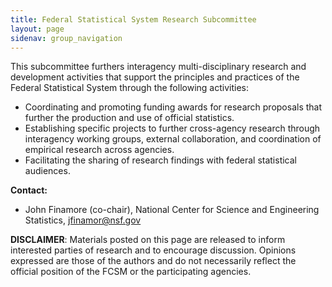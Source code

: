 ```yaml
---
title: Federal Statistical System Research Subcommittee
layout: page
sidenav: group_navigation
---
```

<p>This subcommittee furthers interagency multi-disciplinary research and development activities that support the principles and practices of the Federal Statistical System through the following activities:</p>
<ul>
  <li>Coordinating and promoting funding awards for research proposals that further the production and use of official statistics.</li>
  <li>Establishing specific projects to further cross-agency research through interagency working groups, external collaboration, and coordination of empirical research across agencies.</li>
  <li>Facilitating the sharing of research findings with federal statistical audiences.</li>
</ul>

<p><strong>Contact:</strong> </p>
<ul>
  <li>John Finamore (co-chair), National Center for Science and Engineering Statistics, <a href="mailto:jfinamor@nsf.gov">jfinamor@nsf.gov</a></li>
</ul>

<p><b>DISCLAIMER</b>: Materials posted on this page are released to inform interested parties of research and to encourage discussion. Opinions expressed are those of the authors and do not necessarily reflect the official position of the FCSM or the participating agencies.</p>
